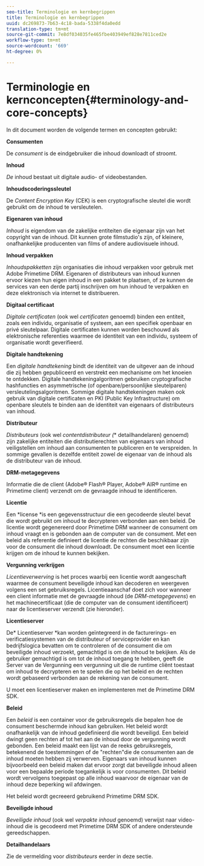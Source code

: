 ```yaml
---
seo-title: Terminologie en kernbegrippen
title: Terminologie en kernbegrippen
uuid: dc269873-7b63-4c18-bada-5338f4da0edd
translation-type: tm+mt
source-git-commit: 7e8df034035fe465fbe403949ef828e7811ced2e
workflow-type: tm+mt
source-wordcount: '669'
ht-degree: 0%

---
```



# Terminologie en kernconcepten{#terminology-and-core-concepts}

In dit document worden de volgende termen en concepten gebruikt:

**Consumenten**

De *consument* is de eindgebruiker die inhoud downloadt of stroomt.

**Inhoud**

*De* inhoud bestaat uit digitale audio- of videobestanden.

**Inhoudscoderingssleutel**

De *Content Encryption Key* (CEK) is een cryptografische sleutel die wordt gebruikt om de inhoud te versleutelen.

**Eigenaren van inhoud**

*Inhoud* is eigendom van de zakelijke entiteiten die eigenaar zijn van het copyright van de inhoud. Dit kunnen grote filmstudio&#39;s zijn, of kleinere, onafhankelijke producenten van films of andere audiovisuele inhoud.

**Inhoud verpakken**

*Inhoudspakketten* zijn organisaties die inhoud verpakken voor gebruik met Adobe Primetime DRM. Eigenaren of distributeurs van inhoud kunnen ervoor kiezen hun eigen inhoud in een pakket te plaatsen, of ze kunnen de services van een derde partij inschrijven om hun inhoud te verpakken en deze elektronisch via internet te distribueren.

**Digitaal certificaat**

*Digitale certificaten*  (ook wel  *certificaten* genoemd) binden een entiteit, zoals een individu, organisatie of systeem, aan een specifiek openbaar en privé sleutelpaar. Digitale certificaten kunnen worden beschouwd als elektronische referenties waarmee de identiteit van een individu, systeem of organisatie wordt geverifieerd.

**Digitale handtekening**

Een *digitale handtekening* bindt de identiteit van de uitgever aan de inhoud die zij hebben gepubliceerd en verstrekt een mechanisme om het knoeien te ontdekken. Digitale handtekeningalgoritmen gebruiken cryptografische hashfuncties en asymmetrische (of openbare/persoonlijke sleutelparen) versleutelingsalgoritmen. Sommige digitale handtekeningen maken ook gebruik van digitale certificaten en PKI (Public Key Infrastructure) om openbare sleutels te binden aan de identiteit van eigenaars of distributeurs van inhoud.

**Distributeur**

*Distributeurs*  (ook wel  *contentdistributeur (** detailhandelaren) genoemd) zijn zakelijke entiteiten die distributierechten van eigenaars van inhoud veiligstellen om inhoud aan consumenten te publiceren en te verspreiden. In sommige gevallen is dezelfde entiteit zowel de eigenaar van de inhoud als de distributeur van de inhoud.

**DRM-metagegevens**

Informatie die de client (Adobe® Flash® Player, Adobe® AIR® runtime en Primetime client) verzendt om de gevraagde inhoud te identificeren.

**Licentie**

Een *license *is een gegevensstructuur die een gecodeerde sleutel bevat die wordt gebruikt om inhoud te decrypteren verbonden aan een beleid. De licentie wordt gegenereerd door Primetime DRM wanneer de consument om inhoud vraagt en is gebonden aan de computer van de consument. Met een beleid als referentie definieert de licentie de rechten die beschikbaar zijn voor de consument die inhoud downloadt. De consument moet een licentie krijgen om de inhoud te kunnen bekijken.

**Vergunning verkrijgen**

*Licentieverwerving* is het proces waarbij een licentie wordt aangeschaft waarmee de consument beveiligde inhoud kan decoderen en weergeven volgens een set gebruiksregels. Licentieaanschaf doet zich voor wanneer een client informatie met de gevraagde inhoud (de *DRM-metagegevens*) en het machinecertificaat (die de computer van de consument identificeert) naar de licentieserver verzendt (zie hieronder).

**Licentieserver**

De* Licentieserver *kan worden geïntegreerd in de facturerings- en verificatiesystemen van de distributeur of serviceprovider en kan bedrijfslogica bevatten om te controleren of de consument die om beveiligde inhoud verzoekt, gemachtigd is om de inhoud te bekijken. Als de gebruiker gemachtigd is om tot de inhoud toegang te hebben, geeft de Server van de Vergunning een vergunning uit die de runtime cliënt toestaat om inhoud te decrypteren en te spelen die op het beleid en de rechten wordt gebaseerd verbonden aan de rekening van de consument.

U moet een licentieserver maken en implementeren met de Primetime DRM SDK.

**Beleid**

Een *beleid* is een container voor de gebruiksregels die bepalen hoe de consument beschermde inhoud kan gebruiken. Het beleid wordt onafhankelijk van de inhoud gedefinieerd die wordt beveiligd. Een beleid dwingt geen rechten af tot het aan de inhoud door de vergunning wordt gebonden. Een beleid maakt een lijst van de reeks gebruiksregels, betekenend de toestemmingen of de &quot;rechten&quot;die de consumenten aan de inhoud moeten hebben zij verwerven. Eigenaars van inhoud kunnen bijvoorbeeld een beleid maken dat ervoor zorgt dat beveiligde inhoud alleen voor een bepaalde periode toegankelijk is voor consumenten. Dit beleid wordt vervolgens toegepast op alle inhoud waarvoor de eigenaar van de inhoud deze beperking wil afdwingen.

Het beleid wordt gecreeerd gebruikend Primetime DRM SDK.

**Beveiligde inhoud**

*Beveiligde inhoud*  (ook wel  *verpakte inhoud* genoemd) verwijst naar video-inhoud die is gecodeerd met Primetime DRM SDK of andere ondersteunde gereedschappen.

**Detailhandelaars**

Zie de vermelding voor *distributeurs* eerder in deze sectie.
